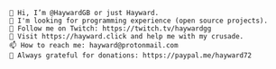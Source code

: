
    👋 Hi, I’m @HaywardGB or just Hayward.
    👀 I'm looking for programming experience (open source projects).
    🌱 Follow me on Twitch: https://twitch.tv/haywardgg
    💞️ Visit https://hayward.click and help me with my crusade.
    📫 How to reach me: hayward@protonmail.com
    🙏 Always grateful for donations: https://paypal.me/hayward72
